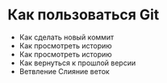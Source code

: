# Как пользоваться Git
- Как сделать новый коммит
- Как просмотреть историю
- Как просмотреть историю
- Как вернуться к прошлой версии
- Ветвление
Слияние веток
